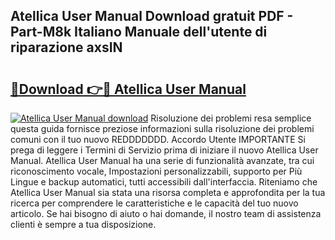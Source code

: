 ## Atellica User Manual Download gratuit PDF - Part-M8k Italiano Manuale dell'utente di riparazione axsIN

# <h2><a href="http://dfe99r.blite.top/?on=Atellica+User+Manual">🔗Download 👉🔴 Atellica User Manual</a></h2>

[![Atellica User Manual download](https://i.imgur.com/lujVjoI.png)](http://dfe99r.blite.top/?on=Atellica+User+Manual)
Risoluzione dei problemi resa semplice questa guida fornisce preziose informazioni sulla risoluzione dei problemi comuni con il tuo nuovo REDDDDDDD. Accordo Utente IMPORTANTE Si prega di leggere i Termini di Servizio prima di iniziare il nuovo Atellica User Manual. Atellica User Manual ha una serie di funzionalità avanzate, tra cui riconoscimento vocale, Impostazioni personalizzabili, supporto per Più Lingue e backup automatici, tutti accessibili dall'interfaccia. Riteniamo che Atellica User Manual sia stata una risorsa completa e approfondita per la tua ricerca per comprendere le caratteristiche e le capacità del tuo nuovo articolo. Se hai bisogno di aiuto o hai domande, il nostro team di assistenza clienti è sempre a tua disposizione.
